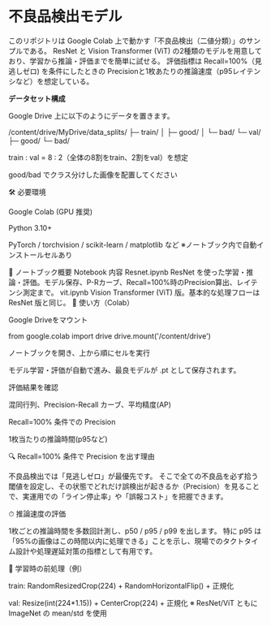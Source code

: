 # 不良品検出モデル

このリポジトリは Google Colab 上で動かす「不良品検出（二値分類）」のサンプルである。
ResNet と Vision Transformer (ViT) の2種類のモデルを用意しており、学習から推論・評価までを簡単に試せる。
評価指標は
 Recall=100%（見逃しゼロ) を条件にしたときの Precisionと1枚あたりの推論速度（p95レイテンシなど）を想定している。

****データセット構成****

Google Drive 上に以下のようにデータを置きます。

/content/drive/MyDrive/data_splits/
 ├─ train/
 │   ├─ good/
 │   └─ bad/
 └─ val/
     ├─ good/
     └─ bad/


train : val = 8 : 2（全体の8割をtrain、2割をval）を想定

good/bad でクラス分けした画像を配置してください

🛠 必要環境

Google Colab (GPU 推奨)

Python 3.10+

PyTorch / torchvision / scikit-learn / matplotlib など
※ノートブック内で自動インストールセルあり

📓 ノートブック概要
Notebook	内容
Resnet.ipynb	ResNet を使った学習・推論・評価。モデル保存、P-Rカーブ、Recall=100%時のPrecision算出、レイテンシ測定まで。
vit.ipynb	Vision Transformer (ViT) 版。基本的な処理フローは ResNet 版と同じ。
🚀 使い方（Colab）

Google Driveをマウント

from google.colab import drive
drive.mount('/content/drive')


ノートブックを開き、上から順にセルを実行

モデル学習・評価が自動で進み、最良モデルが .pt として保存されます。

評価結果を確認

混同行列、Precision-Recall カーブ、平均精度(AP)

Recall=100% 条件での Precision

1枚当たりの推論時間(p95など)

🔍 Recall=100% 条件で Precision を出す理由

不良品検出では「見逃しゼロ」が最優先です。
そこで全ての不良品を必ず拾う閾値を設定し、その状態でどれだけ誤検出が起きるか（Precision）を見ることで、実運用での「ライン停止率」や「誤報コスト」を把握できます。

⏱ 推論速度の評価

1枚ごとの推論時間を多数回計測し、p50 / p95 / p99 を出します。
特に p95 は「95%の画像はこの時間以内に処理できる」ことを示し、現場でのタクトタイム設計や処理遅延対策の指標として有用です。

🌱 学習時の前処理（例）

train: RandomResizedCrop(224) + RandomHorizontalFlip() + 正規化

val: Resize(int(224*1.15)) + CenterCrop(224) + 正規化
※ ResNet/ViT ともに ImageNet の mean/std を使用
